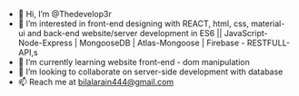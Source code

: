 - 👋 Hi, I’m @Thedevelop3r
- 👀 I’m interested in front-end designing with REACT, html, css, material-ui and back-end website/server development in ES6 || JavaScript-Node-Express | MongooseDB | Atlas-Mongoose | Firebase - RESTFULL-API,s
- 🌱 I’m currently learning website front-end - dom manipulation
- 💞️ I’m looking to collaborate on server-side development with database
- 📫 Reach me at bilalarain444@gmail.com
